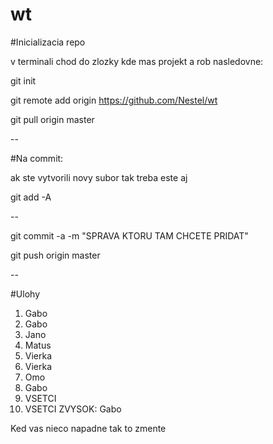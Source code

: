 # wt

#Inicializacia repo

v terminali chod do zlozky kde mas projekt a rob nasledovne:

git init

git remote add origin https://github.com/Nestel/wt

git pull origin master

--

#Na commit:

ak ste vytvorili novy subor tak treba este aj 

git add -A

--

git commit -a -m "SPRAVA KTORU TAM CHCETE PRIDAT"

git push origin master

--

#Ulohy

1. Gabo
2. Gabo
3. Jano
4. Matus
5. Vierka
6. Vierka
7. Omo
8. Gabo
9. VSETCI
10. VSETCI
ZVYSOK: Gabo

Ked vas nieco napadne tak to zmente
